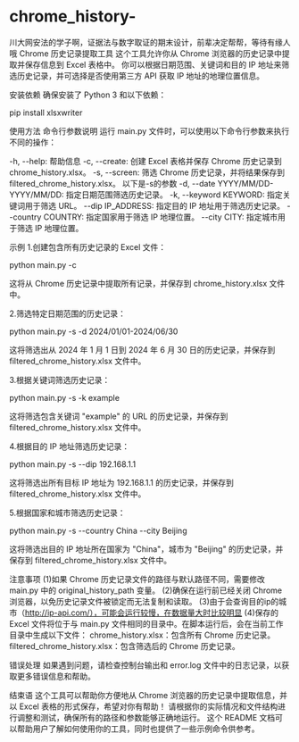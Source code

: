 # chrome_history-
川大网安法的学子啊，证据法与数字取证的期末设计，前辈决定帮帮，等待有缘人哦
Chrome 历史记录提取工具
这个工具允许你从 Chrome 浏览器的历史记录中提取并保存信息到 Excel 表格中。
你可以根据日期范围、关键词和目的 IP 地址来筛选历史记录，并可选择是否使用第三方 API 获取 IP 地址的地理位置信息。

安装依赖
确保安装了 Python 3 和以下依赖：

pip install xlsxwriter

使用方法
命令行参数说明
运行 main.py 文件时，可以使用以下命令行参数来执行不同的操作：

-h, --help: 帮助信息
-c, --create: 创建 Excel 表格并保存 Chrome 历史记录到 chrome_history.xlsx。
-s, --screen: 筛选 Chrome 历史记录，并将结果保存到 filtered_chrome_history.xlsx。
以下是-s的参数
-d, --date YYYY/MM/DD-YYYY/MM/DD: 指定日期范围筛选历史记录。
-k, --keyword KEYWORD: 指定关键词用于筛选 URL。
--dip IP_ADDRESS: 指定目的 IP 地址用于筛选历史记录。
--country COUNTRY: 指定国家用于筛选 IP 地理位置。
--city CITY: 指定城市用于筛选 IP 地理位置。

示例
1.创建包含所有历史记录的 Excel 文件：  

python main.py -c  

这将从 Chrome 历史记录中提取所有记录，并保存到 chrome_history.xlsx 文件中。

2.筛选特定日期范围的历史记录：

python main.py -s -d 2024/01/01-2024/06/30

这将筛选出从 2024 年 1 月 1 日到 2024 年 6 月 30 日的历史记录，并保存到 filtered_chrome_history.xlsx 文件中。

3.根据关键词筛选历史记录：

python main.py -s -k example

这将筛选包含关键词 "example" 的 URL 的历史记录，并保存到 filtered_chrome_history.xlsx 文件中。

4.根据目的 IP 地址筛选历史记录：

python main.py -s --dip 192.168.1.1

这将筛选出所有目标 IP 地址为 192.168.1.1 的历史记录，并保存到 filtered_chrome_history.xlsx 文件中。

5.根据国家和城市筛选历史记录：

python main.py -s --country China --city Beijing

这将筛选出目的 IP 地址所在国家为 "China"，城市为 "Beijing" 的历史记录，并保存到 filtered_chrome_history.xlsx 文件中。

注意事项
(1)如果 Chrome 历史记录文件的路径与默认路径不同，需要修改 main.py 中的 original_history_path 变量。
(2)确保在运行前已经关闭 Chrome 浏览器，以免历史记录文件被锁定而无法复制和读取。
(3)由于会查询目的ip的城市（http://ip-api.com/），可能会运行较慢，在数据量大时比较明显
(4)保存的 Excel 文件将位于与 main.py 文件相同的目录中。在脚本运行后，会在当前工作目录中生成以下文件：
chrome_history.xlsx：包含所有 Chrome 历史记录。
filtered_chrome_history.xlsx：包含筛选后的 Chrome 历史记录。

错误处理
如果遇到问题，请检查控制台输出和 error.log 文件中的日志记录，以获取更多错误信息和帮助。

结束语
这个工具可以帮助你方便地从 Chrome 浏览器的历史记录中提取信息，并以 Excel 表格的形式保存，希望对你有帮助！
请根据你的实际情况和文件结构进行调整和测试，确保所有的路径和参数能够正确地运行。
这个 README 文档可以帮助用户了解如何使用你的工具，同时也提供了一些示例命令供参考。
